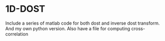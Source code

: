 # 1D-DOST
Include a series of matlab code for both dost and inverse dost transform.
And my own python version.
Also have a file for computing cross-correlation
